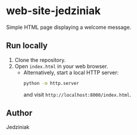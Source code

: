 # web-site-jedziniak

Simple HTML page displaying a welcome message.

## Run locally
1. Clone the repository.
2. Open `index.html` in your web browser.
   - Alternatively, start a local HTTP server:
     ```bash
     python -m http.server
     ```
     and visit `http://localhost:8000/index.html`.

## Author
Jedziniak
